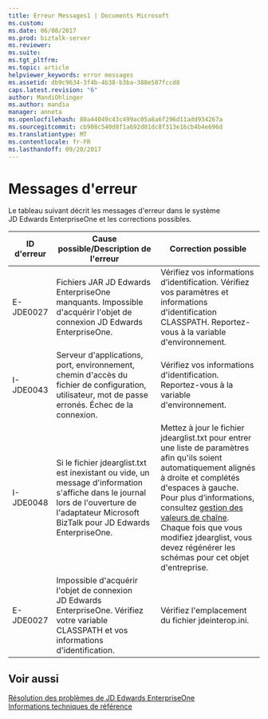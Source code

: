 ```yaml
---
title: Erreur Messages1 | Documents Microsoft
ms.custom: 
ms.date: 06/08/2017
ms.prod: biztalk-server
ms.reviewer: 
ms.suite: 
ms.tgt_pltfrm: 
ms.topic: article
helpviewer_keywords: error messages
ms.assetid: db9c9634-3f4b-4b38-b3ba-388e587fccd8
caps.latest.revision: "6"
author: MandiOhlinger
ms.author: mandia
manager: anneta
ms.openlocfilehash: 80a44049c43c499ac05a8a6f296d11add934267a
ms.sourcegitcommit: cb908c540d8f1a692d01dc8f313e16cb4b4e696d
ms.translationtype: MT
ms.contentlocale: fr-FR
ms.lasthandoff: 09/20/2017
---
```

# <a name="error-messages"></a>Messages d'erreur
Le tableau suivant décrit les messages d'erreur dans le système JD Edwards EnterpriseOne et les corrections possibles.  
  
|ID d'erreur|Cause possible/Description de l'erreur|Correction possible|  
|--------------|-----------------------------------------|-------------------------|  
|E-JDE0027|Fichiers JAR JD Edwards EnterpriseOne manquants. Impossible d'acquérir l'objet de connexion JD Edwards EnterpriseOne.|Vérifiez vos informations d’identification. Vérifiez vos paramètres et informations d'identification CLASSPATH. Reportez-vous à la variable d'environnement.|  
|I-JDE0043|Serveur d'applications, port, environnement, chemin d'accès du fichier de configuration, utilisateur, mot de passe erronés. Échec de la connexion.|Vérifiez vos informations d'identification. Reportez-vous à la variable d'environnement.|  
|I-JDE0048|Si le fichier jdearglist.txt est inexistant ou vide, un message d'information s'affiche dans le journal lors de l'ouverture de l'adaptateur Microsoft BizTalk pour JD Edwards EnterpriseOne.|Mettez à jour le fichier jdearglist.txt pour entrer une liste de paramètres afin qu'ils soient automatiquement alignés à droite et complétés d'espaces à gauche. Pour plus d’informations, consultez [gestion des valeurs de chaîne](../core/handling-string-values2.md). Chaque fois que vous modifiez jdearglist, vous devez régénérer les schémas pour cet objet d'entreprise.|  
|E-JDE0027|Impossible d'acquérir l'objet de connexion JD Edwards EnterpriseOne. Vérifiez votre variable CLASSPATH et vos informations d'identification.|Vérifiez l'emplacement du fichier jdeinterop.ini.|  
  
## <a name="see-also"></a>Voir aussi  
 [Résolution des problèmes de JD Edwards EnterpriseOne](../core/troubleshooting-jd-edwards-enterpriseone.md)   
 [Informations techniques de référence](../core/technical-reference6.md)